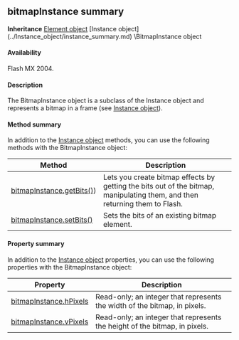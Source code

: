 ## bitmapInstance summary

**Inheritance** [Element object](../Element_object/element_summary.md) \[Instance object](../Instance_object/instance_summary.md) \BitmapInstance object

#### Availability

Flash MX 2004.

#### Description

The BitmapInstance object is a subclass of the Instance object and represents a bitmap in a frame (see [Instance object](../Instance_object/instance_summary.md)).

#### Method summary

In addition to the [Instance object](../Instance_object/instance_summary.md) methods, you can use the following methods with the BitmapInstance object:

| **Method**                                            | **Description**                                                                                                            |
|-------------------------------------------------------|----------------------------------------------------------------------------------------------------------------------------|
| [bitmapInstance.getBits()](../BitmapInstance_object/bitmapInstance.md)) | Lets you create bitmap effects by getting the bits out of the bitmap, manipulating them, and then returning them to Flash. |
| [bitmapInstance.setBits()](../BitmapInstance_object/bitmapInstanc2.md)              | Sets the bits of an existing bitmap element.                                                                               |

#### Property summary

In addition to the [Instance object](../Instance_object/instance_summary.md) properties, you can use the following properties with the BitmapInstance object:

| **Property**                           | **Description**                                                            |
|----------------------------------------|----------------------------------------------------------------------------|
| [bitmapInstance.hPixels](../BitmapInstance_object/bitmapInstanc1.md) | Read-only; an integer that represents the width of the bitmap, in pixels.  |
| [bitmapInstance.vPixels](../BitmapInstance_object/bitmapInstanc3.md) | Read-only; an integer that represents the height of the bitmap, in pixels. |

<span id="bitmapInstance.getBits()" class="anchor"></span>

